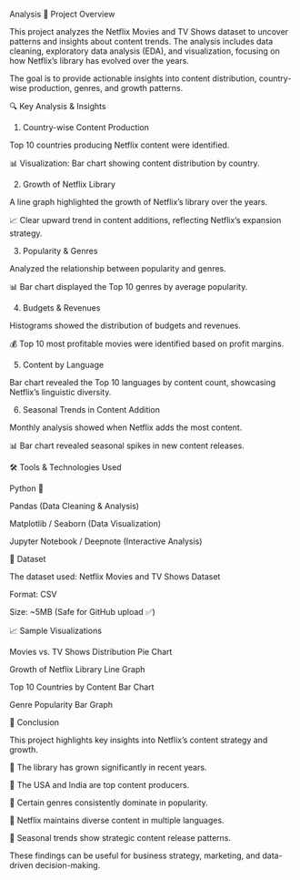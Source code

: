 Analysis
📌 Project Overview

This project analyzes the Netflix Movies and TV Shows dataset to uncover patterns and insights about content trends. The analysis includes data cleaning, exploratory data analysis (EDA), and visualization, focusing on how Netflix’s library has evolved over the years.

The goal is to provide actionable insights into content distribution, country-wise production, genres, and growth patterns.

🔍 Key Analysis & Insights
1. Country-wise Content Production

Top 10 countries producing Netflix content were identified.

📊 Visualization: Bar chart showing content distribution by country.

2. Growth of Netflix Library

A line graph highlighted the growth of Netflix’s library over the years.

📈 Clear upward trend in content additions, reflecting Netflix’s expansion strategy.

3. Popularity & Genres

Analyzed the relationship between popularity and genres.

📊 Bar chart displayed the Top 10 genres by average popularity.

4. Budgets & Revenues

Histograms showed the distribution of budgets and revenues.

💰 Top 10 most profitable movies were identified based on profit margins.

5. Content by Language

Bar chart revealed the Top 10 languages by content count, showcasing Netflix’s linguistic diversity.

6. Seasonal Trends in Content Addition

Monthly analysis showed when Netflix adds the most content.

📊 Bar chart revealed seasonal spikes in new content releases.

🛠️ Tools & Technologies Used

Python 🐍

Pandas (Data Cleaning & Analysis)

Matplotlib / Seaborn (Data Visualization)

Jupyter Notebook / Deepnote (Interactive Analysis)

📂 Dataset

The dataset used: Netflix Movies and TV Shows Dataset

Format: CSV

Size: ~5MB (Safe for GitHub upload ✅)

📈 Sample Visualizations

Movies vs. TV Shows Distribution Pie Chart

Growth of Netflix Library Line Graph

Top 10 Countries by Content Bar Chart

Genre Popularity Bar Graph

📑 Conclusion

This project highlights key insights into Netflix’s content strategy and growth.

📌 The library has grown significantly in recent years.

📌 The USA and India are top content producers.

📌 Certain genres consistently dominate in popularity.

📌 Netflix maintains diverse content in multiple languages.

📌 Seasonal trends show strategic content release patterns.

These findings can be useful for business strategy, marketing, and data-driven decision-making.
